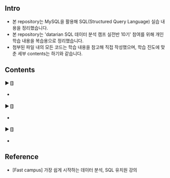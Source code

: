 ####  
## Intro  
- 본 repository는 MySQL을 활용해 SQL(Structured Query Language) 실습 내용을 정리했습니다.  
- 본 repository는 'datarian SQL 데이터 분석 캠프 실전반 10기' 참여를 위해 개인 학습 내용을 복습용으로 정리했습니다.  
- 첨부된 파일 내의 모든 코드는 학습 내용을 참고해 직접 작성했으며, 학습 진도에 맞춘 세부 contents는 하기와 같습니다.  
####  
## Contents  
#### ► []  
- 
####  
#### ► []  
-
####  
#### ► []  
-
####  
## Reference  
- [Fast campus] 가장 쉽게 시작하는 데이터 분석, SQL 유치원 강의  
####  
